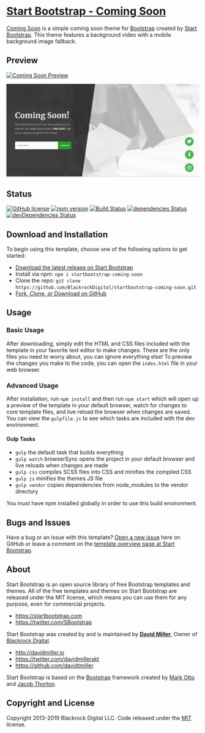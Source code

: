 # [Start Bootstrap - Coming Soon](https://startbootstrap.com/template-overviews/coming-soon/)

[Coming Soon](https://startbootstrap.com/template-overviews/coming-soon/) is a simple coming soon theme for [Bootstrap](http://getbootstrap.com/) created by [Start Bootstrap](http://startbootstrap.com/). This theme features a background video with a mobile background image fallback.

## Preview

[![Coming Soon Preview](https://startbootstrap.com/assets/img/screenshots/themes/coming-soon.png)](https://E-coopera.com/)

![alt text](img\screeny.png)

## Status

[![GitHub license](https://img.shields.io/badge/license-MIT-blue.svg)](https://raw.githubusercontent.com/BlackrockDigital/startbootstrap-coming-soon/master/LICENSE)
[![npm version](https://img.shields.io/npm/v/startbootstrap-coming-soon.svg)](https://www.npmjs.com/package/startbootstrap-coming-soon)
[![Build Status](https://travis-ci.org/BlackrockDigital/startbootstrap-coming-soon.svg?branch=master)](https://travis-ci.org/BlackrockDigital/startbootstrap-coming-soon)
[![dependencies Status](https://david-dm.org/BlackrockDigital/startbootstrap-coming-soon/status.svg)](https://david-dm.org/BlackrockDigital/startbootstrap-coming-soon)
[![devDependencies Status](https://david-dm.org/BlackrockDigital/startbootstrap-coming-soon/dev-status.svg)](https://david-dm.org/BlackrockDigital/startbootstrap-coming-soon?type=dev)

## Download and Installation

To begin using this template, choose one of the following options to get started:
* [Download the latest release on Start Bootstrap](https://startbootstrap.com/template-overviews/coming-soon/)
* Install via npm: `npm i startbootstrap-coming-soon`
* Clone the repo: `git clone https://github.com/BlackrockDigital/startbootstrap-coming-soon.git`
* [Fork, Clone, or Download on GitHub](https://github.com/BlackrockDigital/startbootstrap-coming-soon)

## Usage

### Basic Usage

After downloading, simply edit the HTML and CSS files included with the template in your favorite text editor to make changes. These are the only files you need to worry about, you can ignore everything else! To preview the changes you make to the code, you can open the `index.html` file in your web browser.

### Advanced Usage

After installation, run `npm install` and then run `npm start` which will open up a preview of the template in your default browser, watch for changes to core template files, and live reload the browser when changes are saved. You can view the `gulpfile.js` to see which tasks are included with the dev environment.

#### Gulp Tasks

- `gulp` the default task that builds everything
- `gulp watch` browserSync opens the project in your default browser and live reloads when changes are made
- `gulp css` compiles SCSS files into CSS and minifies the compiled CSS
- `gulp js` minifies the themes JS file
- `gulp vendor` copies dependencies from node_modules to the vendor directory

You must have npm installed globally in order to use this build environment.

## Bugs and Issues

Have a bug or an issue with this template? [Open a new issue](https://github.com/BlackrockDigital/startbootstrap-coming-soon/issues) here on GitHub or leave a comment on the [template overview page at Start Bootstrap](http://startbootstrap.com/template-overviews/coming-soon/).

## About

Start Bootstrap is an open source library of free Bootstrap templates and themes. All of the free templates and themes on Start Bootstrap are released under the MIT license, which means you can use them for any purpose, even for commercial projects.

* https://startbootstrap.com
* https://twitter.com/SBootstrap

Start Bootstrap was created by and is maintained by **[David Miller](http://davidmiller.io/)**, Owner of [Blackrock Digital](http://blackrockdigital.io/).

* http://davidmiller.io
* https://twitter.com/davidmillerskt
* https://github.com/davidtmiller

Start Bootstrap is based on the [Bootstrap](http://getbootstrap.com/) framework created by [Mark Otto](https://twitter.com/mdo) and [Jacob Thorton](https://twitter.com/fat).

## Copyright and License

Copyright 2013-2019 Blackrock Digital LLC. Code released under the [MIT](https://github.com/BlackrockDigital/startbootstrap-coming-soon/blob/gh-pages/LICENSE) license.
